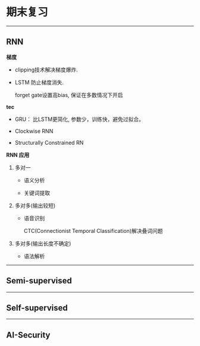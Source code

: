 # 期末复习

---

## RNN

**梯度**

- clipping技术解决梯度爆炸.

- LSTM 防止梯度消失.
  
  forget gate设置高bias, 保证在多数情况下开启

**tec**

- GRU： 比LSTM更简化, 参数少，训练快，避免过拟合。

- Clockwise RNN

- Structurally Constrained RN

**RNN 应用**

1. 多对一
   
   - 语义分析
   
   - 关键词提取

2. 多对多(输出较短)
   
   - 语音识别
     
     CTC(Connectionist Temporal Classification)解决叠词问题

3. 多对多(输出长度不确定)
   
   - 语法解析

---

## Semi-supervised

---

## Self-supervised

---

## AI-Security
